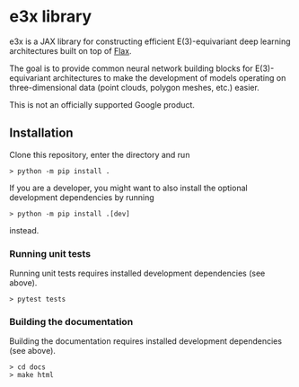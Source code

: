 # e3x library

e3x is a JAX library for constructing efficient E(3)-equivariant deep learning
architectures built on top of [Flax](https://flax.readthedocs.io).

The goal is to provide common neural network building blocks for
E(3)-equivariant architectures to make the development of models operating on
three-dimensional data (point clouds, polygon meshes, etc.) easier.

This is not an officially supported Google product.

## Installation

Clone this repository, enter the directory and run
```console
> python -m pip install .
```
If you are a developer, you might want to also install the optional development
dependencies by running
```console
> python -m pip install .[dev]
```
instead.

### Running unit tests

Running unit tests requires installed development dependencies (see above).
```console
> pytest tests
```

### Building the documentation

Building the documentation requires installed development dependencies (see
above).
```console
> cd docs
> make html
```
